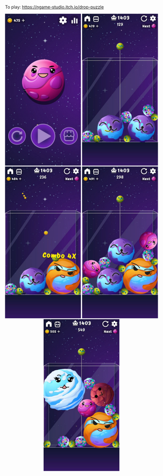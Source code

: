 To play: https://ngame-studio.itch.io/drop-puzzle

<p align="center">
  <img src="Screenshots/photo_2024-03-04_22-19-29.jpg" width="250" title="hover text">
 <img src="Screenshots/photo_2024-03-04_22-19-50.jpg" width="250" title="hover text">
 <img src="Screenshots/photo_2024-03-04_22-19-53.jpg" width="250" title="hover text">
 <img src="Screenshots/photo_2024-03-04_22-19-58.jpg" width="250" title="hover text">
 <img src="Screenshots/photo_2024-03-04_22-20-01.jpg" width="250" title="hover text">
</p>
